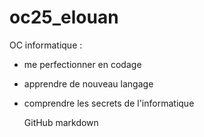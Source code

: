 # oc25_elouan

OC informatique :

* me perfectionner en codage
* apprendre de nouveau langage
* comprendre les secrets de l'informatique

  GitHub markdown
